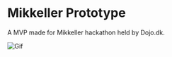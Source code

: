 # Mikkeller Prototype

A MVP made for Mikkeller hackathon held by Dojo.dk.

![Gif](mikkeller_demo.gif "Gif")

